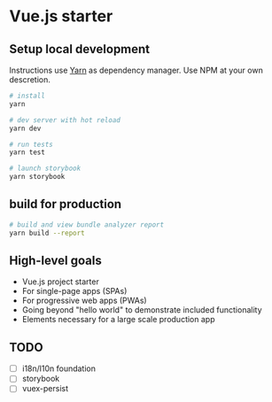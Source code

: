 # Vue.js starter

## Setup local development

Instructions use [Yarn](https://yarnpkg.com/en/) as dependency manager. Use NPM at your own descretion.

```bash
# install
yarn

# dev server with hot reload
yarn dev

# run tests
yarn test

# launch storybook
yarn storybook
```

## build for production

```bash
# build and view bundle analyzer report
yarn build --report
```

## High-level goals

* Vue.js project starter
* For single-page apps (SPAs)
* For progressive web apps (PWAs)
* Going beyond "hello world" to demonstrate included functionality
* Elements necessary for a large scale production app

## TODO

* [ ] i18n/l10n foundation
* [ ] storybook
* [ ] vuex-persist
